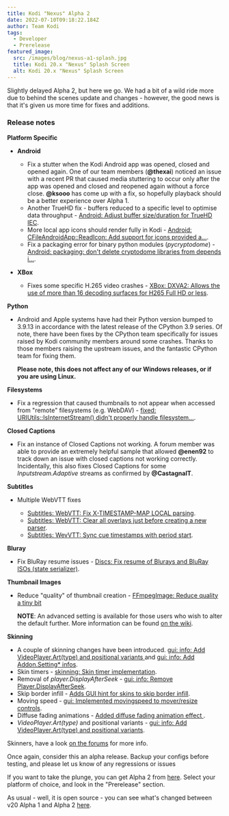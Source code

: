 ```yaml
---
title: Kodi "Nexus" Alpha 2
date: 2022-07-10T09:18:22.184Z
author: Team Kodi
tags:
  - Developer
  - Prerelease
featured_image:
  src: /images/blog/nexus-a1-splash.jpg
  title: Kodi 20.x "Nexus" Splash Screen
  alt: Kodi 20.x "Nexus" Splash Screen
---
```

Slightly delayed Alpha 2, but here we go. We had a bit of a wild ride more due to behind the scenes update and changes - however, the good news is that it's given us more time for fixes and additions.

### **Release notes**

**Platform Specific**

* **Android**

  * Fix a stutter when the Kodi Android app was opened, closed and opened again. One of our team members (**@thexai**) noticed an issue with a recent PR that caused media stuttering to occur only after the app was opened and closed and reopened again without a force close. **@ksooo** has come up with a fix, so hopefully playback should be a better experience over Alpha 1.
  * Another TrueHD fix - buffers reduced to a specific level to optimise data throughput - [Android: Adjust buffer size/duration for TrueHD IEC](https://github.com/xbmc/xbmc/pull/21428).
  * More local app icons should render fully in Kodi - [Android: CFileAndroidApp::ReadIcon: Add support for icons provided a...](https://github.com/xbmc/xbmc/pull/21423).
  * Fix a packaging error for binary python modules (*pycryptodome*) - [Android: packaging: don't delete cryptodome libraries from depends i...](https://github.com/xbmc/xbmc/pull/21561).
* **XBox**

  * Fixes some specific H.265 video crashes - [XBox: DXVA2: Allows the use of more than 16 decoding surfaces for H265 Full HD or less](https://github.com/xbmc/xbmc/pull/21497).

**Python**

* Android and Apple systems have had their Python version bumped to 3.9.13 in accordance with the latest release of the CPython 3.9 series. Of note, there have been fixes by the CPython team specifically for issues raised by Kodi community members around some crashes. Thanks to those members raising the upstream issues, and the fantastic CPython team for fixing them.

  **Please note, this does not affect any of our Windows releases, or if you are using Linux.**

**Filesystems**

* Fix a regression that caused thumbnails to not appear when accessed from "remote" filesystems (e.g. WebDAV) - [fixed: URIUtils::IsInternetStream() didn't properly handle filesystem...](https://github.com/xbmc/xbmc/pull/21494).

**Closed Captions**

* Fix an instance of Closed Captions not working. A forum member was able to provide an extremely helpful sample that allowed **@enen92** to track down an issue with closed captions not working correctly. Incidentally, this also fixes Closed Captions for some *Inputstream.Adaptive* streams as confirmed by **@CastagnaIT**.

**Subtitles**

* Multiple WebVTT fixes

  * [Subtitles: WebVTT: Fix X-TIMESTAMP-MAP LOCAL parsing](https://github.com/xbmc/xbmc/pull/21457).
  * [Subtitles: WebVTT: Clear all overlays just before creating a new parser](https://github.com/xbmc/xbmc/pull/21650).
  * [Subtitles: WevVTT: Sync cue timestamps with period start](https://github.com/xbmc/xbmc/pull/21523).

**Bluray**

* Fix BluRay resume issues - [Discs: Fix resume of Blurays and BluRay ISOs (state serializer)](https://github.com/xbmc/xbmc/pull/21462).

**Thumbnail Images**

* Reduce "quality" of thumbnail creation - [FFmpegImage: Reduce quality a tiny bit](https://github.com/xbmc/xbmc/pull/21418)

  **NOTE**: An advanced setting is available for those users who wish to alter the default further. More information can be found [on the wiki](https://kodi.wiki/view/Advancedsettings.xml#Library_artwork).

**Skinning**

* A couple of skinning changes have been introduced. [gui: info: Add VideoPlayer.Art(type) and positional variants ](https://github.com/xbmc/xbmc/pull/21401) and [gui: info: Add Addon.Setting* infos](https://github.com/xbmc/xbmc/pull/21405).
* Skin timers - [skinning: Skin timer implementation](https://github.com/xbmc/xbmc/pull/21320).
* Removal of *player.DisplayAfterSeek* - [gui: info: Remove Player.DisplayAfterSeek](https://github.com/xbmc/xbmc/pull/21425).
* Skip border infill - [Adds GUI hint for skins to skip border infill](https://github.com/xbmc/xbmc/pull/20754).
* Moving speed - [gui: Implemented movingspeed to mover/resize controls](https://github.com/xbmc/xbmc/pull/21364).
* Diffuse fading animations - [Added diffuse fading animation effect ](https://github.com/xbmc/xbmc/pull/21400).
* *VideoPlayer.Art(type)* and positional variants - [gui: info: Add VideoPlayer.Art(type) and positional variants](https://github.com/xbmc/xbmc/pull/21401).

Skinners, have a look [on the forums](https://forum.kodi.tv/showthread.php?tid=363553) for more info.

Once again, consider this an alpha release. Backup your configs before testing, and please let us know of any regressions or issues

If you want to take the plunge, you can get Alpha 2 from [here](https://kodi.tv/download). Select your platform of choice, and look in the "Prerelease" section. 

As usual - well, it is open source - you can see what's changed between v20 Alpha 1 and Alpha 2 [here](https://github.com/xbmc/xbmc/compare/20.0a1-Nexus...20.0a2-Nexus).